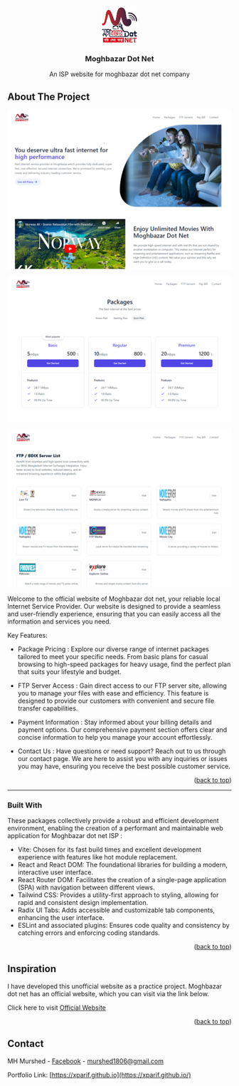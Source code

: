 <!-- PROJECT LOGO -->
<br />
<div align="center">
  <a href="https://github.com/othneildrew/Best-README-Template">
    <img src="public/logo.png" alt="Logo" width="80" height="80">
  </a>

  <h3 align="center">Moghbazar Dot Net</h3>

  <p align="center">
    An ISP website for moghbazar dot net company
  </p>
</div>

<!-- ABOUT THE PROJECT -->

## About The Project

![Screenshot 1](https://github.com/XParif/Moghbazar-Dot-Net/blob/main/screenshots/screenshot1.png)

![Screenshot 2](https://github.com/XParif/Moghbazar-Dot-Net/blob/main/screenshots/screenshot2.png)

![Screenshot 3](https://github.com/XParif/Moghbazar-Dot-Net/blob/main/screenshots/screenshot3.png)

Welcome to the official website of Moghbazar dot net, your reliable local Internet Service Provider. Our website is designed to provide a seamless and user-friendly experience, ensuring that you can easily access all the information and services you need.

Key Features:

- Package Pricing : Explore our diverse range of internet packages tailored to meet your specific needs. From basic plans for casual browsing to high-speed packages for heavy usage, find the perfect plan that suits your lifestyle and budget.

- FTP Server Access : Gain direct access to our FTP server site, allowing you to manage your files with ease and efficiency. This feature is designed to provide our customers with convenient and secure file transfer capabilities.

- Payment Information : Stay informed about your billing details and payment options. Our comprehensive payment section offers clear and concise information to help you manage your account effortlessly.

- Contact Us : Have questions or need support? Reach out to us through our contact page. We are here to assist you with any inquiries or issues you may have, ensuring you receive the best possible customer service.

<p align="right">(<a href="#readme-top">back to top</a>)</p>
<hr>

<!-- BUILT WITH -->

### Built With

These packages collectively provide a robust and efficient development environment, enabling the creation of a performant and maintainable web application for Moghbazar dot net ISP :

- Vite: Chosen for its fast build times and excellent development experience with features like hot module replacement.
- React and React DOM: The foundational libraries for building a modern, interactive user interface.
- React Router DOM: Facilitates the creation of a single-page application (SPA) with navigation between different views.
- Tailwind CSS: Provides a utility-first approach to styling, allowing for rapid and consistent design implementation.
- Radix UI Tabs: Adds accessible and customizable tab components, enhancing the user interface.
- ESLint and associated plugins: Ensures code quality and consistency by catching errors and enforcing coding standards.

<p align="right">(<a href="#readme-top">back to top</a>)</p>

<!-- INSPRIATION -->

## Inspiration

I have developed this unofficial website as a practice project. Moghbazar dot net has an official website, which you can visit via the link below.

Click here to visit [Official Website](https://moghbazar.net/)

<p align="right">(<a href="#readme-top">back to top</a>)</p>

<!-- CONTACT -->

## Contact

MH Murshed - [Facebook](https://facebook.com/mh.murshed.75) - murshed1806@gmail.com

Portfolio Link: [https://xparif.github.io](https://xparif.github.io/)
